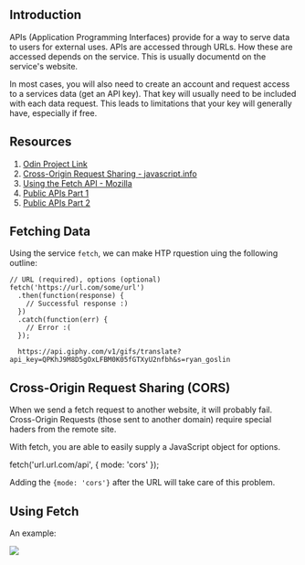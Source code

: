 ## Introduction

APIs (Application Programming Interfaces) provide for a way to serve data to users for external uses. APIs are accessed through URLs. How these are accessed depends on the service. This is usually documentd on the service's website. 

In most cases, you will also need to create an account and request access to a services data (get an API key). That key will usually need to be included with each data request. This leads to limitations that your key will generally have, especially if free. 


## Resources

1. [Odin Project Link](https://www.theodinproject.com/lessons/node-path-javascript-working-with-apis)
2. [Cross-Origin Request Sharing - javascript.info](https://javascript.info/fetch-crossorigin)
3. [Using the Fetch API - Mozilla](https://developer.mozilla.org/en-US/docs/Web/API/Fetch_API/Using_Fetch)
4. [Public APIs Part 1](https://github.com/n0shake/Public-APIs)
5. [Public APIs Part 2](https://github.com/public-apis/public-apis)

## Fetching Data

Using the service ```fetch```, we can make  HTP rquestion uing the following outline:

    // URL (required), options (optional)
    fetch('https://url.com/some/url')
      .then(function(response) {
        // Successful response :)
      })
      .catch(function(err) {
        // Error :(
      });

      https://api.giphy.com/v1/gifs/translate?api_key=QPKhJ9M8D5gOxLFBM0K05fGTXyU2nfbh&s=ryan_goslin

## Cross-Origin Request Sharing (CORS)

When we send a fetch request to another website, it will probably fail. Cross-Origin Requests (those sent to another domain) require special haders from the remote site.

With fetch, you are able to easily supply a JavaScript object for options. 

  fetch('url.url.com/api', {
    mode: 'cors'
  });

Adding the ```{mode: 'cors'}``` after the URL will take care of this problem. 

## Using Fetch

An example:

  <body>
    <img src="#">
    <script>
      const img = document.querySelector('img');      // select img element in html
      fetch('https://api.giphy.com/v1/gifs/translate?api_key=QPKhJ9M8D5gOxLFBM0K05fGTXyU2nfbh&s=ryan_goslin', {mode: 'cors'})
        .then(function(response) {
            return response.json();
        })
        .then(function(response) {
            img.src = response.data.images.original.url;
        });
    </script>
  </body>